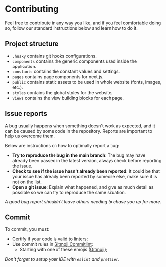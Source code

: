 # Contributing

Feel free to contribute in any way you like, and if you feel comfortable doing so, follow our standard instructions below and learn how to do it.

## Project structure

- `.husky` contains git hooks configurations.
- `components` contains the generic components used inside the application.
- `constants` contains the constant values and settings.
- `pages` contains page components for next.js.
- `public` contains static assets to be used in whole website (fonts, images, etc.).
- `styles` contains the global styles for the website.
- `views` contains the view building blocks for each page.

## Issue reports

A bug usually happens when something doesn't work as expected, and it can be caused by some code in the repository. Reports are important to help us overcome them.

Below are instructions on how to optimally report a bug:

- **Try to reproduce the bug in the main branch**: The bug may have already been passed in the latest version, always check before reporting the issue.
- **Check to see if the issue hasn't already been reported**: It could be that your issue has already been reported by someone else, make sure it is not on the list.
- **Open a git issue**: Explain what happened, and give as much detail as possible so we can try to reproduce the same situation.

_A good bug report shouldn't leave others needing to chase you up for more._

## Commit

To commit, you must:

- Certify if your code is valid to linters;
- Use commit rules in [Gitmoji Commitlint](https://github.com/arvinxx/gitmoji-commit-workflow/tree/master/packages/commitlint-config#readme):
  - Starting with one of these emojis ([Gitmoji](https://gitmoji.dev));

_Don't forget to setup your IDE with `eslint` and `prettier`._
